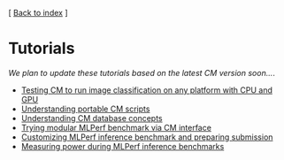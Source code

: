 [ [Back to index](../README.md) ]

# Tutorials

*We plan to update these tutorials based on the latest CM version soon...*.

* [Testing CM to run image classification on any platform with CPU and GPU](modular-image-classification.md)
* [Understanding portable CM scripts](scripts.md)
* [Understanding CM database concepts](concept.md)
* [Trying modular MLPerf benchmark via CM interface](sc22-scc-mlperf.md)
* [Customizing MLPerf inference benchmark and preparing submission](mlperf-inference-submission.md)
* [Measuring power during MLPerf inference benchmarks](mlperf-inference-power-measurement.md)
